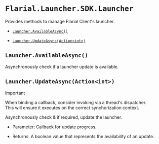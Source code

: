 # `Flarial.Launcher.SDK.Launcher`

Provides methods to manage Flarial Client's launcher.

- [`Launcher.AvailableAsync()`](#launcheravailableasync)

- [`Launcher.UpdateAsync(Action<int>)`](#launcherupdateasyncactionint)

## `Launcher.AvailableAsync()`

Asynchronously check if a launcher update is available. 

## `Launcher.UpdateAsync(Action<int>)`

> [!IMPORTANT]
> When binding a callback, consider invoking via a thread's dispatcher.<br>
> This will ensure it executes on the correct synchorization context.

 Asynchronously check & if required, update the launcher.
     
- Parameter: Callback for update progress.
    
- Returns: A boolean value that represents the availability of an update.